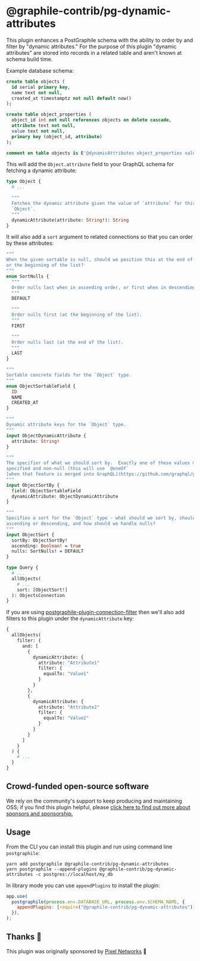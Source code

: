 # @graphile-contrib/pg-dynamic-attributes

This plugin enhances a PostGraphile schema with the ability to order by and
filter by "dynamic attributes." For the purpose of this plugin "dynamic
attributes" are stored into records in a related table and aren't known at
schema build time.

Example database schema:

```sql
create table objects (
  id serial primary key,
  name text not null,
  created_at timestamptz not null default now()
);

create table object_properties (
  object_id int not null references objects on delete cascade,
  attribute text not null,
  value text not null,
  primary key (object_id, attribute)
);

comment on table objects is E'@dynamicAttributes object_properties value';
```

This will add the `Object.attribute` field to your GraphQL schema for fetching a
dynamic attribute:

```graphql
type Object {
  # ...

  """
  Fetches the dynamic attribute given the value of `attribute` for this
  `Object`.
  """
  dynamicAttribute(attribute: String!): String
}
```

It will also add a `sort` argument to related connections so that you can order
by these attributes:

```graphql
"""
When the given sortable is null, should we position this at the end of the list
or the beginning of the list?
"""
enum SortNulls {
  """
  Order nulls last when in ascending order, or first when in descending order.
  """
  DEFAULT

  """
  Order nulls first (at the beginning of the list).
  """
  FIRST

  """
  Order nulls last (at the end of the list).
  """
  LAST
}

"""
Sortable concrete fields for the `Object` type.
"""
enum ObjectSortableField {
  ID
  NAME
  CREATED_AT
}

"""
Dynamic attribute keys for the `Object` type.
"""
input ObjectDynamicAttribute {
  attribute: String!
}

"""
The specifier of what we should sort by.  Exactly one of these values must be
specified and non-null (this will use `@oneOf`
[when that feature is merged into GraphQL](https://github.com/graphql/graphql-spec/pull/825)).
"""
input ObjectSortBy {
  field: ObjectSortableField
  dynamicAttribute: ObjectDynamicAttribute
}

"""
Specifies a sort for the `Object` type - what should we sort by, should it be
ascending or descending, and how should we handle nulls?
"""
input ObjectSort {
  sortBy: ObjectSortBy!
  ascending: Boolean! = true
  nulls: SortNulls! = DEFAULT
}

type Query {
  # ...
  allObjects(
    # ...
    sort: [ObjectSort!]
  ): ObjectsConnection
}
```

If you are using
[postgraphile-plugin-connection-filter](https://github.com/graphile-contrib/postgraphile-plugin-connection-filter)
then we'll also add filters to this plugin under the `dynamicAttribute` key:

```graphql
{
  allObjects(
    filter: {
      and: [
        {
          dynamicAttribute: {
            attribute: "Attribute1"
            filter: {
              equalTo: "Value1"
            }
          }
        },
        {
          dynamicAttribute: {
            attribute: "Attribute2"
            filter: {
              equalTo: "Value2"
            }
          }
        }
      ]
    }
  ) {
    # ...
  }
}
```

## Crowd-funded open-source software

We rely on the community's support to keep producing and maintaining OSS; if you
find this plugin helpful, please
[click here to find out more about sponsors and sponsorship.](https://www.graphile.org/sponsor/)

## Usage

From the CLI you can install this plugin and run using command line
`postgraphile`:

```
yarn add postgraphile @graphile-contrib/pg-dynamic-attributes
yarn postgraphile --append-plugins @graphile-contrib/pg-dynamic-attributes -c postgres://localhost/my_db
```

In library mode you can use `appendPlugins` to install the plugin:

```js
app.use(
  postgraphile(process.env.DATABASE_URL, process.env.SCHEMA_NAME, {
    appendPlugins: [require("@graphile-contrib/pg-dynamic-attributes")],
  }),
);
```

## Thanks 🙏

This plugin was originally sponsored by
[Pixel Networks](https://pixel-networks.com/) 🙌
